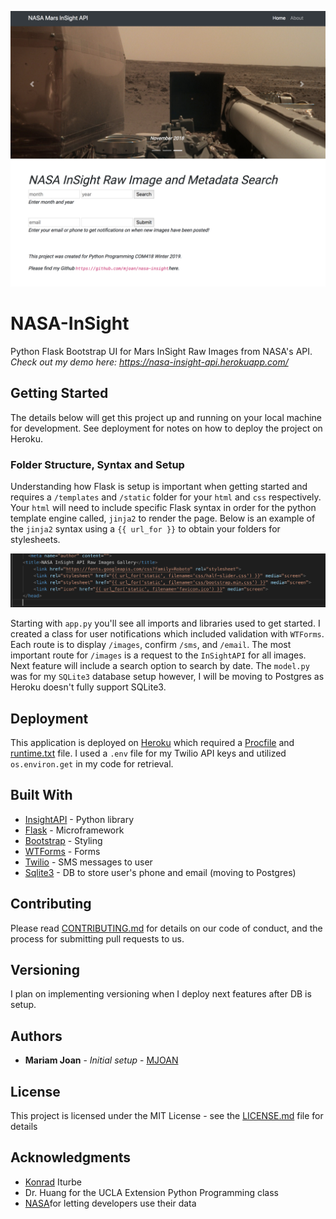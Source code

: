 ![Landing Page](screenshot.png)

# NASA-InSight

Python Flask Bootstrap UI for Mars InSight Raw Images from NASA's API. _Check out my demo here: https://nasa-insight-api.herokuapp.com/_


## Getting Started

The details below will get this project up and running on your local machine for development. See deployment for notes on how to deploy the project on Heroku.

### Folder Structure, Syntax and Setup

Understanding how Flask is setup is important when getting started and requires a `/templates` and `/static` folder for your `html` and `css` respectively. Your `html` will need to include specific Flask syntax in order for the python template engine called, `jinja2` to render the page. Below is an example of the `jinja2` syntax using a `{{ url_for }}` to obtain your folders for stylesheets.

![Jinja2 Syntax](screenshot4.png)

Starting with `app.py` you'll see all imports and libraries used to get started. I created a class for user notifications which included validation with `WTForms`. Each route is to display `/images`, confirm `/sms`, and `/email`. The most important route for `/images` is a request to the `InSightAPI` for all images. Next feature will include a search option to search by date. The `model.py` was for my `SQLite3` database setup however, I will be moving to Postgres as Heroku doesn't fully support SQLite3. 

## Deployment

This application is deployed on [Heroku](https://devcenter.heroku.com/categories/python-support) which required a [Procfile](https://devcenter.heroku.com/articles/procfile) and [runtime.txt](https://devcenter.heroku.com/articles/python-runtimes) file. I used a `.env` file for my Twilio API keys and utilized `os.environ.get` in my code for retrieval. 

## Built With
* [InsightAPI](https://pypi.org/project/insight-api/) - Python library 
* [Flask](http://flask.pocoo.org/docs/1.0/) - Microframework
* [Bootstrap](https://getbootstrap.com/) - Styling
* [WTForms](https://wtforms.readthedocs.io/en/stable/) - Forms
* [Twilio](https://pypi.org/project/twilio/) - SMS messages to user
* [Sqlite3](https://www.sqlite.org/version3.html) - DB to store user's phone and email (moving to Postgres)

## Contributing

Please read [CONTRIBUTING.md](https://gist.github.com/PurpleBooth/b24679402957c63ec426) for details on our code of conduct, and the process for submitting pull requests to us.

## Versioning

I plan on implementing versioning when I deploy next features after DB is setup. 

## Authors

* **Mariam Joan** - *Initial setup* - [MJOAN](https://github.com/MJOAN)

## License

This project is licensed under the MIT License - see the [LICENSE.md](LICENSE.md) file for details

## Acknowledgments

* [Konrad](https://pypi.org/user/konraditurbe/) Iturbe
* Dr. Huang for the UCLA Extension Python Programming class
* [NASA](https://api.nasa.gov/)for letting developers use their data 



